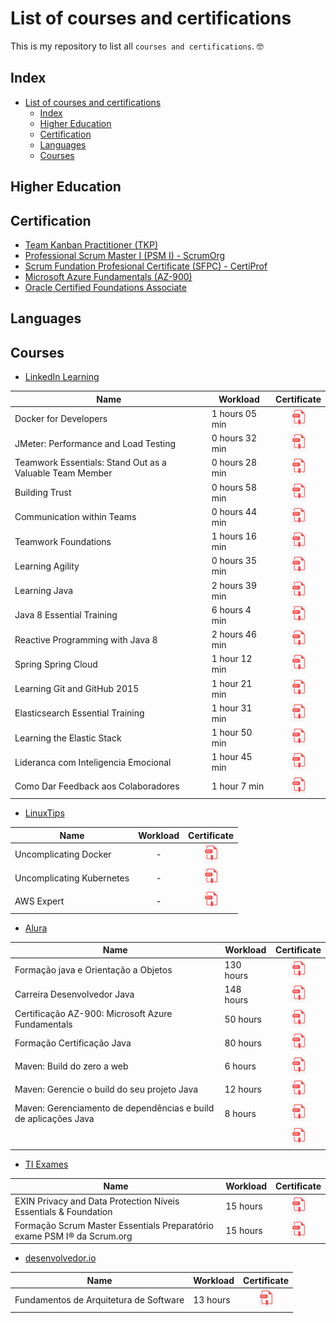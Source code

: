 # List of courses and certifications

This is my repository to list all `courses and certifications`. 🤓️

## Index

- [List of courses and certifications](#list-of-courses-and-certifications)
  - [Index](#index)
  - [Higher Education](#higher-education)
  - [Certification](#certification)
  - [Languages](#languages)
  - [Courses](#courses)

## Higher Education

## Certification

- [Team Kanban Practitioner (TKP)](/certificates/team-kanban-practitioner-TKP.pdf)
- [Professional Scrum Master I (PSM I) - ScrumOrg](/certificates/professional-scrum-master-I-PSMI-scrum-org.pdf)
- [Scrum Fundation Profesional Certificate (SFPC) - CertiProf](/certificates/scrum-fundation-profesional-certificate-certiprof.pdf)
- [Microsoft Azure Fundamentals (AZ-900)](/certificates/microsoft-certified-professional-azure-fundamentals.pdf) 
- [Oracle Certified Foundations Associate](/certificates/oracle-certified-foundations-associate.pdf)

## Languages

## Courses

- [LinkedIn Learning](https://www.linkedin.com/learning/)

| Name                                 | Workload       |                                                     Certificate                                                     |
| ------------------------------------ | -------------- | :-----------------------------------------------------------------------------------------------------------------: |
| Docker for Developers                | 1 hours 05 min | [![certificate](/images/image-pdf-02-25-x-29.png)](/certificates/linkedin/docker-for-developers-2019.pdf)            |
| JMeter: Performance and Load Testing | 0 hours 32 min | [![certificate](/images/image-pdf-02-25-x-29.png)](/certificates/linkedin/jmeter-performance-and-load-testing.pdf)                |
| Teamwork Essentials: Stand Out as a Valuable Team Member | 0 hours 28 min | [![certificate](/images/image-pdf-02-25-x-29.png)](/certificates/linkedin/teamwork-essentials-stand-out-as-a-valuablet-team-member.pdf)  |
| Building Trust | 0 hours 58 min | [![certificate](/images/image-pdf-02-25-x-29.png)](/certificates/linkedin/building-trust-2018.pdf) |
| Communication within Teams | 0 hours 44 min | [![certificate](/images/image-pdf-02-25-x-29.png)](/certificates/linkedin/communication-within-teams.pdf) |
| Teamwork Foundations | 1 hours 16 min | [![certificate](/images/image-pdf-02-25-x-29.png)](/certificates/linkedin/teamwork-foundations-2015.pdf) |
| Learning Agility | 0 hours 35 min | [![certificate](/images/image-pdf-02-25-x-29.png)](/certificates/linkedin/learning-agility.pdf) |
| Learning Java                        | 2 hours 39 min |            [![certificate](/images/image-pdf-02-25-x-29.png)](/certificates/linkedin/learning-java.pdf)             |
| Java 8 Essential Training            | 6 hours 4 min  | [![certificate](/images/image-pdf-02-25-x-29.png)](/certificates/linkedin/linkedin/java-8-essential-training.pdf)  |
| Reactive Programming with Java 8     | 2 hours 46 min | [![certificate](/images/image-pdf-02-25-x-29.png)](/certificates/reactive-programming-with-java-8.pdf)        |
| Spring Spring Cloud                  | 1 hour 12 min  | [![certificate](/images/image-pdf-02-25-x-29.png)](/certificates/linkedin/spring-spring-cloud.pdf)          |
| Learning Git and GitHub 2015         | 1 hour 21 min  | [![certificate](/images/image-pdf-02-25-x-29.png)](/certificates/linkedin/learning-git-and-gitHub-2015.pdf)     |
| Elasticsearch Essential Training     | 1 hour 31 min  | [![certificate](/images/image-pdf-02-25-x-29.png)](/certificates/linkedin/elasticsearch-essential-training.pdf)   |
| Learning the Elastic Stack           | 1 hour 50 min  | [![certificate](/images/image-pdf-02-25-x-29.png)](/certificates/linkedin/learning-the-elastic-stack.pdf)      |
| Lideranca com Inteligencia Emocional | 1 hour 45 min  | [![certificate](/images/image-pdf-02-25-x-29.png)](/certificates/linkedin/lideranca-com-inteligencia-emocional.pdf) |
| Como Dar Feedback aos Colaboradores  | 1 hour 7 min   | [![certificate](/images/image-pdf-02-25-x-29.png)](/certificates/linkedin/como-dar-feedback-aos-colaboradores.pdf)  |

- [LinuxTips](https://www.linuxtips.io/)


| Name                      | Workload |                                                Certificate                                                |
| ------------------------- | :------: | :-------------------------------------------------------------------------------------------------------: |
| Uncomplicating Docker     |    -     |   [![certificate](/images/image-pdf-02-25-x-29.png)](/certificates/linuxtips/uncomplicating-docker.pdf)   |
| Uncomplicating Kubernetes |    -     | [![certificate](/images/image-pdf-02-25-x-29.png)](/certificates/linuxtips/uncomplicating-kubernetes.pdf) |
| AWS Expert                |    -     | [![certificate](/images/image-pdf-02-25-x-29.png)](/certificates/linuxtips/aws-expert.pdf)                |

- [Alura](https://www.alura.com.br)

| Name                                                            | Workload  |                                                            Certificate                                                             |
| --------------------------------------------------------------- | --------- | :--------------------------------------------------------------------------------------------------------------------------------: |
| Formação java e Orientação a Objetos                            | 130 hours |           [![certificate](/images/image-pdf-02-25-x-29.png)](/certificates/alura/formacao-java-orientacao-a-objeto.pdf)            |
| Carreira Desenvolvedor Java                                     | 148 hours |              [![certificate](/images/image-pdf-02-25-x-29.png)](/certificates/alura/carreira-desenvolvedor-java.pdf)               |
| Certificação AZ-900: Microsoft Azure Fundamentals               | 50 hours  |    [![certificate](/images/image-pdf-02-25-x-29.png)](/certificates/alura/certificacao-az-900-microsoft-azure-fundamentals.pdf)    |
| Formação Certificação Java                                      | 80 hours  |               [![certificate](/images/image-pdf-02-25-x-29.png)](/certificates/alura/formacao-certificacao-java.pdf)               |
| Maven: Build do zero a web                                      | 6 hours   |               [![certificate](/images/image-pdf-02-25-x-29.png)](/certificates/alura/maven-build-do-zero-a-web.pdf)                |
| Maven: Gerencie o build do seu projeto Java                     | 12 hours  |       [![certificate](/images/image-pdf-02-25-x-29.png)](/certificates/alura/maven-gerencie-o-build-do-seu-projeto-java.pdf)       |
| Maven: Gerenciamento de dependências e build de aplicações Java | 8 hours   | [![certificate](/images/image-pdf-02-25-x-29.png)](/certificates/alura/maven-gerenciamento-dependencias-build-aplicacoes-java.pdf) |
|                                                                 |           |                              [![certificate](/images/image-pdf-02-25-x-29.png)](/certificates/alura/)                              |

- [TI Exames](https://tiexames.com.br)

| Name                                                                    | Workload |                                                                   Certificate                                                                    |
| ----------------------------------------------------------------------- | -------- | :----------------------------------------------------------------------------------------------------------------------------------------------: |
| EXIN Privacy and Data Protection Níveis Essentials & Foundation         | 15 hours |    [![certificate](/images/image-pdf-02-25-x-29.png)](/certificates/ti-exames/EXIN-privacy-and-data-protection-essentials-and-foundation.pdf)    |
| Formação Scrum Master Essentials Preparatório exame PSM I® da Scrum.org | 15 hours | [![certificate](/images/image-pdf-02-25-x-29.png)](/certificates/ti-exames/formação-scrum-master-essentials-preparatório-para-o-exame-PSM-I.pdf) |

- [desenvolvedor.io](https://desenvolvedor.io/)

| Name                                   | Workload |                                                          Certificate                                                          |
| -------------------------------------- | -------- | :---------------------------------------------------------------------------------------------------------------------------: |
| Fundamentos de Arquitetura de Software | 13 hours | [![certificate](/images/image-pdf-02-25-x-29.png)](/certificates/desenvolvedor-io/fundamentos-de-arquitetura-de-software.png) |
